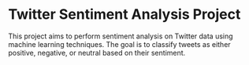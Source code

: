 #  Twitter Sentiment Analysis Project
This project aims to perform sentiment analysis on Twitter data using machine learning techniques. The goal is to classify tweets as either positive, negative, or neutral based on their sentiment.
